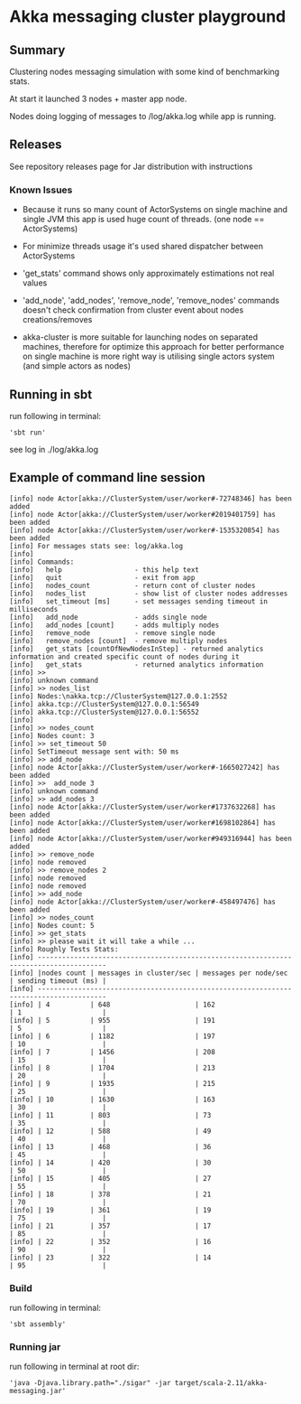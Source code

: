 Akka messaging cluster playground
=================================

## Summary

Clustering nodes messaging simulation with some kind of benchmarking stats.

At start it launched 3 nodes + master app node.

Nodes doing logging of messages to /log/akka.log while app is running.

## Releases

See repository releases page for Jar distribution with instructions

### Known Issues

- Because it runs so many count of ActorSystems on single machine
  and single JVM this app is used huge count of threads.
  (one node == ActorSystems)

- For minimize threads usage it's used shared dispatcher between ActorSystems

- 'get_stats' command shows only approximately estimations not real values

- 'add_node', 'add_nodes', 'remove_node', 'remove_nodes' commands doesn't check
   confirmation from cluster event about nodes creations/removes

- akka-cluster is more suitable for launching nodes on separated machines,
  therefore for optimize this approach for better performance on single machine
  is more right way is utilising single actors system (and simple actors as nodes)

## Running in sbt
run following in terminal:

    'sbt run'

see log in ./log/akka.log

## Example of command line session
    [info] node Actor[akka://ClusterSystem/user/worker#-72748346] has been added
    [info] node Actor[akka://ClusterSystem/user/worker#2019401759] has been added
    [info] node Actor[akka://ClusterSystem/user/worker#-1535320854] has been added
    [info] For messages stats see: log/akka.log
    [info]
    [info] Commands:
    [info]   help                  - this help text
    [info]   quit                  - exit from app
    [info]   nodes_count           - return cont of cluster nodes
    [info]   nodes_list            - show list of cluster nodes addresses
    [info]   set_timeout [ms]      - set messages sending timeout in milliseconds
    [info]   add_node              - adds single node
    [info]   add_nodes [count]     - adds multiply nodes
    [info]   remove_node           - remove single node
    [info]   remove_nodes [count]  - remove multiply nodes
    [info]   get_stats [countOfNewNodesInStep] - returned analytics information and created specific count of nodes during it
    [info]   get_stats             - returned analytics information
    [info] >>
    [info] unknown command
    [info] >> nodes_list
    [info] Nodes:\nakka.tcp://ClusterSystem@127.0.0.1:2552
    [info] akka.tcp://ClusterSystem@127.0.0.1:56549
    [info] akka.tcp://ClusterSystem@127.0.0.1:56552
    [info]
    [info] >> nodes_count
    [info] Nodes count: 3
    [info] >> set_timeout 50
    [info] SetTimeout message sent with: 50 ms
    [info] >> add_node
    [info] node Actor[akka://ClusterSystem/user/worker#-1665027242] has been added
    [info] >>  add_node 3
    [info] unknown command
    [info] >> add_nodes 3
    [info] node Actor[akka://ClusterSystem/user/worker#1737632268] has been added
    [info] node Actor[akka://ClusterSystem/user/worker#1698102864] has been added
    [info] node Actor[akka://ClusterSystem/user/worker#949316944] has been added
    [info] >> remove_node
    [info] node removed
    [info] >> remove_nodes 2
    [info] node removed
    [info] node removed
    [info] >> add_node
    [info] node Actor[akka://ClusterSystem/user/worker#-458497476] has been added
    [info] >> nodes_count
    [info] Nodes count: 5
    [info] >> get_stats
    [info] >> please wait it will take a while ...
    [info] Roughly Tests Stats:
    [info] ---------------------------------------------------------------------------------------
    [info] |nodes count | messages in cluster/sec | messages per node/sec | sending timeout (ms) |
    [info] ---------------------------------------------------------------------------------------
    [info] | 4          | 648                     | 162                   | 1                    |
    [info] | 5          | 955                     | 191                   | 5                    |
    [info] | 6          | 1182                    | 197                   | 10                   |
    [info] | 7          | 1456                    | 208                   | 15                   |
    [info] | 8          | 1704                    | 213                   | 20                   |
    [info] | 9          | 1935                    | 215                   | 25                   |
    [info] | 10         | 1630                    | 163                   | 30                   |
    [info] | 11         | 803                     | 73                    | 35                   |
    [info] | 12         | 588                     | 49                    | 40                   |
    [info] | 13         | 468                     | 36                    | 45                   |
    [info] | 14         | 420                     | 30                    | 50                   |
    [info] | 15         | 405                     | 27                    | 55                   |
    [info] | 18         | 378                     | 21                    | 70                   |
    [info] | 19         | 361                     | 19                    | 75                   |
    [info] | 21         | 357                     | 17                    | 85                   |
    [info] | 22         | 352                     | 16                    | 90                   |
    [info] | 23         | 322                     | 14                    | 95                   |


### Build
run following in terminal:

    'sbt assembly'

### Running jar
run following in terminal at root dir:

    'java -Djava.library.path="./sigar" -jar target/scala-2.11/akka-messaging.jar'

